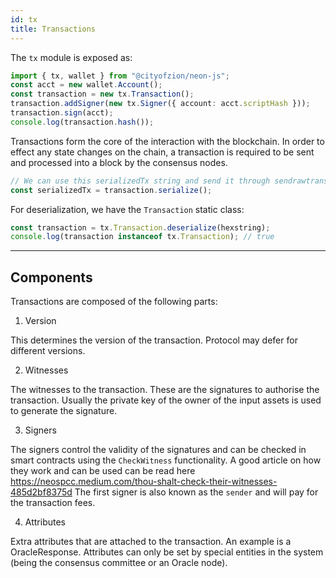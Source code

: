 ```yaml
---
id: tx
title: Transactions
---
```


The `tx` module is exposed as:

```ts
import { tx, wallet } from "@cityofzion/neon-js";
const acct = new wallet.Account();
const transaction = new tx.Transaction();
transaction.addSigner(new tx.Signer({ account: acct.scriptHash }));
transaction.sign(acct);
console.log(transaction.hash());
```

Transactions form the core of the interaction with the blockchain. In order to
effect any state changes on the chain, a transaction is required to be sent and
processed into a block by the consensus nodes.

```js
// We can use this serializedTx string and send it through sendrawtransaction RPC call.
const serializedTx = transaction.serialize();
```

For deserialization, we have the `Transaction` static class:

```js
const transaction = tx.Transaction.deserialize(hexstring);
console.log(transaction instanceof tx.Transaction); // true
```

---

## Components

Transactions are composed of the following parts:

1. Version

This determines the version of the transaction. Protocol may defer for different
versions.

2. Witnesses

The witnesses to the transaction. These are the signatures to authorise the
transaction. Usually the private key of the owner of the input assets is used to
generate the signature.

3. Signers

The signers control the validity of the signatures and can be checked in smart contracts using the `CheckWitness`
functionality. A good article on how they work and can be used can be read here https://neospcc.medium.com/thou-shalt-check-their-witnesses-485d2bf8375d
The first signer is also known as the `sender` and will pay for the transaction fees.

4. Attributes

Extra attributes that are attached to the transaction. An example is a OracleResponse.
Attributes can only be set by special entities in the system (being the consensus committee or an Oracle node).
